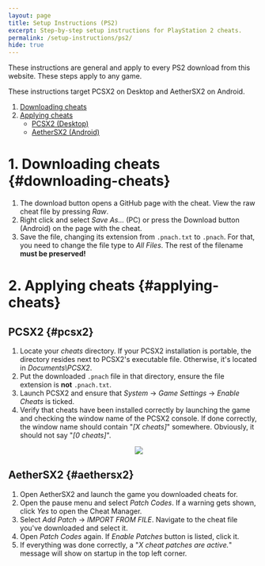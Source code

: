 ```yaml
---
layout: page
title: Setup Instructions (PS2)
excerpt: Step-by-step setup instructions for PlayStation 2 cheats.
permalink: /setup-instructions/ps2/
hide: true
---
```


These instructions are general and apply to every PS2 download from this website.
These steps apply to any game.

These instructions target PCSX2 on Desktop and AetherSX2 on Android.

1. [Downloading cheats](#downloading-cheats)
2. [Applying cheats](#applying-cheats)
    * [PCSX2 (Desktop)](#pcsx2)
    * [AetherSX2 (Android)](#aethersx2)

# 1. Downloading cheats {#downloading-cheats}

1. The download button opens a GitHub page with the cheat. View the raw cheat file by pressing *Raw*.
2. Right click and select *Save As...* (PC) or press the Download button (Android) on the page with the cheat.
3. Save the file, changing its extension from `.pnach.txt` to `.pnach`. For that, you need to change the file type to *All Files*.
   The rest of the filename **must be preserved!**

# 2. Applying cheats {#applying-cheats}

## PCSX2 {#pcsx2}

1. Locate your *cheats* directory. If your PCSX2 installation is portable, the directory resides next to PCSX2's executable file.
   Otherwise, it's located in *Documents\PCSX2*.
2. Put the downloaded `.pnach` file in that directory, ensure the file extension is **not** `.pnach.txt`.
3. Launch PCSX2 and ensure that *System* -> *Game Settings* -> *Enable Cheats* is ticked.
4. Verify that cheats have been installed correctly by launching the game and checking the window name of the PCSX2 console.
   If done correctly, the window name should contain "*[X cheats]*" somewhere. Obviously, it should not say "*[0 cheats]*".
    <p align="center">
    <img src="{% link assets/img/setup/pcsx2-cheats-enabled-wx.jpg %}">
    </p>

## AetherSX2 {#aethersx2}

1. Open AetherSX2 and launch the game you downloaded cheats for.
2. Open the pause menu and select *Patch Codes*. If a warning gets shown, click *Yes* to open the Cheat Manager.
3. Select *Add Patch* -> *IMPORT FROM FILE*. Navigate to the cheat file you've downloaded and select it.
4. Open *Patch Codes* again. If *Enable Patches* button is listed, click it.
5. If everything was done correctly, a "*X cheat patches are active.*" message will show on startup in the top left corner.
